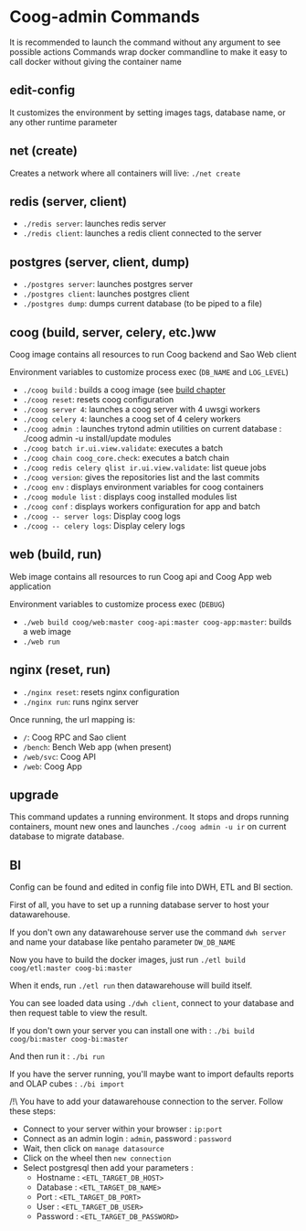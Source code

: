 # Coog-admin Commands

It is recommended to launch the command without any argument to see possible actions
Commands wrap docker commandline to make it easy to call docker without giving the container name

## edit-config

It customizes the environment by setting images tags, database name, or any other runtime parameter

## net (create)

Creates a network where all containers will live: `./net create`

## redis (server, client)

- `./redis server`: launches redis server
- `./redis client`: launches a redis client connected to the server

## postgres (server, client, dump)

- `./postgres server`: launches postgres server
- `./postgres client`: launches postgres client
- `./postgres dump`: dumps current database (to be piped to a file)

## coog (build, server, celery, etc.)ww

Coog image contains all resources to run Coog backend and Sao Web client

Environment variables to customize process exec (`DB_NAME` and `LOG_LEVEL`)

- `./coog build` : builds a coog image (see [build chapter](build)
- `./coog reset`: resets coog configuration
- `./coog server 4`: launches a coog server with 4 uwsgi workers
- `./coog celery 4`: launches a coog set of 4 celery workers
- `./coog admin `: launches trytond admin utilities on current database : 
./coog admin -u <modules separated by commas> install/update modules
- `./coog batch ir.ui.view.validate`: executes a batch
- `./coog chain coog_core.check`: executes a batch chain
- `./coog redis celery qlist ir.ui.view.validate`: list queue jobs
- `./coog version`: gives the repositories list and the last commits
- `./coog env` : displays environment variables for coog containers
- `./coog module list` : displays coog installed modules list
- `./coog conf` : displays workers configuration for app and batch
- `./coog -- server logs`: Display coog logs
- `./coog -- celery logs`: Display celery logs

## web (build, run)

Web image contains all resources to run Coog api and Coog App web application

Environment variables to customize process exec (`DEBUG`)

- `./web build coog/web:master coog-api:master coog-app:master`: builds a web image
- `./web run`

## nginx (reset, run)

- `./nginx reset`: resets nginx configuration
- `./nginx run`: runs nginx server

Once running, the url mapping is:
- `/`: Coog RPC and Sao client
- `/bench`: Bench Web app (when present)
- `/web/svc`: Coog API
- `/web`: Coog App

## upgrade

This command updates a running environment. It stops and drops running containers, mount new ones and launches `./coog admin -u ir` on current database to migrate database.

## BI

Config can be found and edited in config file into DWH, ETL and BI section.

First of all, you have to set up a running database server to host your datawarehouse.

If you don't own any datawarehouse server use the command `dwh server` and name your database
like pentaho parameter `DW_DB_NAME`

Now you have to build the docker images, just run
`./etl build coog/etl:master coog-bi:master`

When it ends, run `./etl run` then datawarehouse will build itself.

You can see loaded data using `./dwh client`, connect to your database and then
request table to view the result.

If you don't own your server you can install one with :
`./bi build coog/bi:master coog-bi:master`

And then run it :
`./bi run`

If you have the server running, you'll maybe want to import defaults reports
and OLAP cubes : `./bi import`


/!\ You have to add your datawarehouse connection to the server. Follow these
steps:
 - Connect to your server within your browser : `ip:port`
 - Connect as an admin login : `admin`, password : `password`
 - Wait, then click on `manage datasource`
 - Click on the wheel then `new connection`
 - Select postgresql then add your parameters :
    - Hostname : `<ETL_TARGET_DB_HOST>`
    - Database : `<ETL_TARGET_DB_NAME>`
    - Port : `<ETL_TARGET_DB_PORT>`
    - User : `<ETL_TARGET_DB_USER>`
    - Password : `<ETL_TARGET_DB_PASSWORD>`
